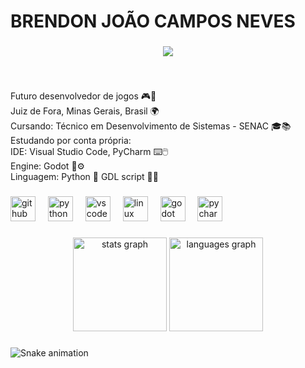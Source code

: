 <h1 align="left">BRENDON JOÃO CAMPOS NEVES</h1>

###

<div align="center">
  <img src="https://profile-counter.glitch.me/BrendonJoaoDEVoficial/count.svg?"  />
</div>

###

<br clear="both">

<p align="left">Futuro desenvolvedor de jogos 🎮👾<br>Juiz de Fora, Minas Gerais, Brasil 🌍<br>Cursando: Técnico em Desenvolvimento de Sistemas - SENAC 🎓📚<br>Estudando por conta própria:<br>IDE: Visual Studio Code, PyCharm ⌨️🖱️<br>Engine: Godot 🤖⚙️<br>Linguagem: Python 🐍 GDL script 📝📖</p>

###

<div align="left">
  <img src="https://cdn.jsdelivr.net/gh/devicons/devicon/icons/github/github-original.svg" height="40" alt="github logo"  />
  <img width="12" />
  <img src="https://cdn.jsdelivr.net/gh/devicons/devicon/icons/python/python-original.svg" height="40" alt="python logo"  />
  <img width="12" />
  <img src="https://cdn.jsdelivr.net/gh/devicons/devicon/icons/vscode/vscode-original.svg" height="40" alt="vscode logo"  />
  <img width="12" />
  <img src="https://cdn.jsdelivr.net/gh/devicons/devicon/icons/linux/linux-original.svg" height="40" alt="linux logo"  />
  <img width="12" />
  <img src="https://cdn.jsdelivr.net/gh/devicons/devicon/icons/godot/godot-original.svg" height="40" alt="godot logo"  />
  <img width="12" />
  <img src="https://cdn.jsdelivr.net/gh/devicons/devicon/icons/pycharm/pycharm-original.svg" height="40" alt="pycharm logo"  />
</div>

###

<div align="center">
  <img src="https://github-readme-stats.vercel.app/api?username=BrendonJoaoDEVoficial&hide_title=false&hide_rank=false&show_icons=true&include_all_commits=true&count_private=true&disable_animations=false&theme=dracula&locale=en&hide_border=false&order=1" height="150" alt="stats graph"  />
  <img src="https://github-readme-stats.vercel.app/api/top-langs?username=BrendonJoaoDEVoficial&locale=en&hide_title=false&layout=compact&card_width=320&langs_count=5&theme=dracula&hide_border=false&order=2" height="150" alt="languages graph"  />
</div>

###

<img src="https://raw.githubusercontent.com/BrendonJoaoDEVoficial/BrendonJoaoDEVoficial/output/snake.svg" alt="Snake animation" />

###